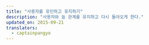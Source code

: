 ```yaml
---
title: "사용자를 유인하고 유지하기"
description: "사용자와 늘 관계를 유지하고 다시 돌아오게 한다."
updated_on: 2015-09-21
translators:
  - captainpangyo
---
```

